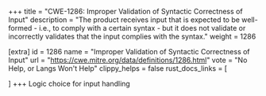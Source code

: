 +++
title = "CWE-1286: Improper Validation of Syntactic Correctness of Input"
description	= "The product receives input that is expected to be well-formed - i.e., to comply with a certain syntax - but it does not validate or incorrectly validates that the input complies with the syntax."
weight = 1286

[extra]
id = 1286
name = "Improper Validation of Syntactic Correctness of Input"
url = "https://cwe.mitre.org/data/definitions/1286.html"
vote = "No Help, or Langs Won't Help"
clippy_helps = false
rust_docs_links = [
	
]
+++
Logic choice for input handling
